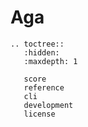 # Aga

```{eval-rst}
.. toctree::
   :hidden:
   :maxdepth: 1

   score
   reference
   cli
   development
   license
```

```{include} ../README.md

```
